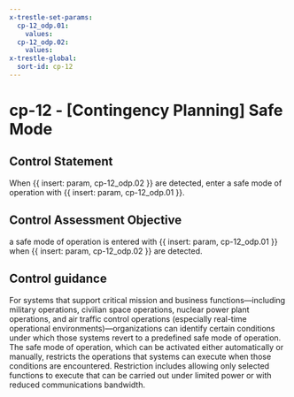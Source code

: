 ```yaml
---
x-trestle-set-params:
  cp-12_odp.01:
    values:
  cp-12_odp.02:
    values:
x-trestle-global:
  sort-id: cp-12
---
```


# cp-12 - \[Contingency Planning\] Safe Mode

## Control Statement

When {{ insert: param, cp-12_odp.02 }} are detected, enter a safe mode of operation with {{ insert: param, cp-12_odp.01 }}.

## Control Assessment Objective

a safe mode of operation is entered with {{ insert: param, cp-12_odp.01 }} when {{ insert: param, cp-12_odp.02 }} are detected.

## Control guidance

For systems that support critical mission and business functions—including military operations, civilian space operations, nuclear power plant operations, and air traffic control operations (especially real-time operational environments)—organizations can identify certain conditions under which those systems revert to a predefined safe mode of operation. The safe mode of operation, which can be activated either automatically or manually, restricts the operations that systems can execute when those conditions are encountered. Restriction includes allowing only selected functions to execute that can be carried out under limited power or with reduced communications bandwidth.
